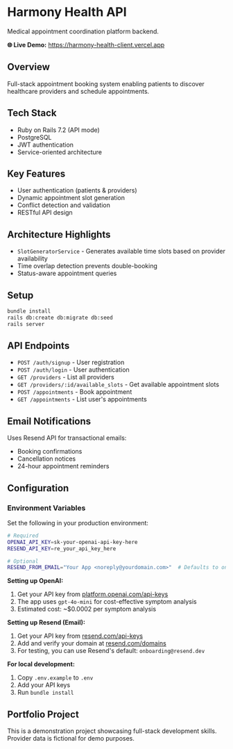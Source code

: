 # Harmony Health API

Medical appointment coordination platform backend.

**🌐 Live Demo:** https://harmony-health-client.vercel.app

## Overview
Full-stack appointment booking system enabling patients to discover healthcare providers and schedule appointments.

## Tech Stack
- Ruby on Rails 7.2 (API mode)
- PostgreSQL
- JWT authentication
- Service-oriented architecture

## Key Features
- User authentication (patients & providers)
- Dynamic appointment slot generation
- Conflict detection and validation
- RESTful API design

## Architecture Highlights
- `SlotGeneratorService` - Generates available time slots based on provider availability
- Time overlap detection prevents double-booking
- Status-aware appointment queries

## Setup
```bash
bundle install
rails db:create db:migrate db:seed
rails server
```

## API Endpoints
- `POST /auth/signup` - User registration
- `POST /auth/login` - User authentication
- `GET /providers` - List all providers
- `GET /providers/:id/available_slots` - Get available appointment slots
- `POST /appointments` - Book appointment
- `GET /appointments` - List user's appointments

## Email Notifications
Uses Resend API for transactional emails:
- Booking confirmations
- Cancellation notices  
- 24-hour appointment reminders

## Configuration

### Environment Variables
Set the following in your production environment:
```bash
# Required
OPENAI_API_KEY=sk-your-openai-api-key-here
RESEND_API_KEY=re_your_api_key_here

# Optional
RESEND_FROM_EMAIL="Your App <noreply@yourdomain.com>"  # Defaults to onboarding@resend.dev
```

**Setting up OpenAI:**
1. Get your API key from [platform.openai.com/api-keys](https://platform.openai.com/api-keys)
2. The app uses `gpt-4o-mini` for cost-effective symptom analysis
3. Estimated cost: ~$0.0002 per symptom analysis

**Setting up Resend (Email):**
1. Get your API key from [resend.com/api-keys](https://resend.com/api-keys)
2. Add and verify your domain at [resend.com/domains](https://resend.com/domains)
3. For testing, you can use Resend's default: `onboarding@resend.dev`

**For local development:**
1. Copy `.env.example` to `.env`
2. Add your API keys
3. Run `bundle install`

## Portfolio Project
This is a demonstration project showcasing full-stack development skills. Provider data is fictional for demo purposes.